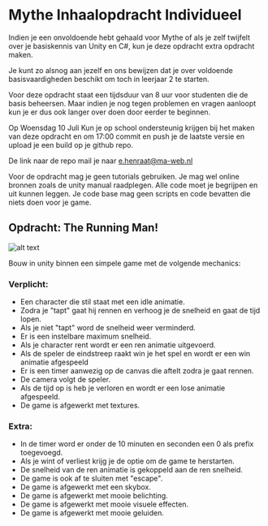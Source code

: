 # Mythe Inhaalopdracht Individueel

Indien je een onvoldoende hebt gehaald voor Mythe of als je zelf twijfelt over je basiskennis van Unity en C#, kun je deze opdracht extra opdracht maken.

Je kunt zo alsnog aan jezelf en ons bewijzen dat je over voldoende basisvaardigheden beschikt om toch in leerjaar 2 te starten.

Voor deze opdracht staat een tijdsduur van 8 uur voor studenten die de basis beheersen. Maar indien je nog tegen problemen en vragen aanloopt kun je er dus ook langer over doen door eerder te beginnen.

Op Woensdag 10 Juli Kun je op school ondersteunig krijgen bij het maken van deze opdracht en om 17:00 commit en push je de laatste versie en upload je een build op je github repo.

De link naar de repo mail je naar
[e.henraat@ma-web.nl](e.henraat@ma-web.nl)

Voor de opdracht mag je geen tutorials gebruiken. Je mag wel online bronnen zoals de unity manual raadplegen. Alle code moet je begrijpen en uit kunnen leggen. Je code base mag geen scripts en code bevatten die niets doen voor je game.

## Opdracht: The Running Man!

![alt text](gfx/runner.gif)

Bouw in unity binnen een simpele game met de volgende mechanics:

### Verplicht:

- Een character die stil staat met een idle animatie.
- Zodra je "tapt" gaat hij rennen en verhoog je de snelheid en gaat de tijd lopen.
- Als je niet "tapt" word de snelheid weer verminderd.
- Er is een instelbare maximum snelheid.
- Als je character rent wordt er een ren animatie uitgevoerd.
- Als de speler de eindstreep raakt win je het spel en wordt er een win animatie afgespeeld
- Er is een timer aanwezig op de canvas die aftelt zodra je gaat rennen.
- De camera volgt de speler.
- Als de tijd op is heb je verloren en wordt er een lose animatie afgespeeld.
- De game is afgewerkt met textures.

### Extra:

- In de timer word er onder de 10 minuten en seconden een 0 als prefix toegevoegd.
- Als je wint of verliest krijg je de optie om de game te herstarten.
- De snelheid van de ren animatie is gekoppeld aan de ren snelheid.
- De game is ook af te sluiten met "escape".
- De game is afgewerkt met een skybox.
- De game is afgewerkt met mooie belichting.
- De game is afgewerkt met mooie visuele effecten.
- De game is afgewerkt met mooie geluiden.
